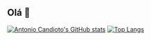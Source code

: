 ## Olá 🙂

[![Antonio Candioto's GitHub stats](https://github-readme-stats.vercel.app/api?username=antoniolpcan&show_icons=true&theme=gruvbox)](https://github.com/antoniolpcan?tab=repositories)
[![Top Langs](https://github-readme-stats.vercel.app/api/top-langs/?username=antoniolpcan&layout=compact&hide=JavaScript,SCSS,Less&show_icons=true&theme=gruvbox)](https://github.com/antoniolpcan?tab=repositories)
